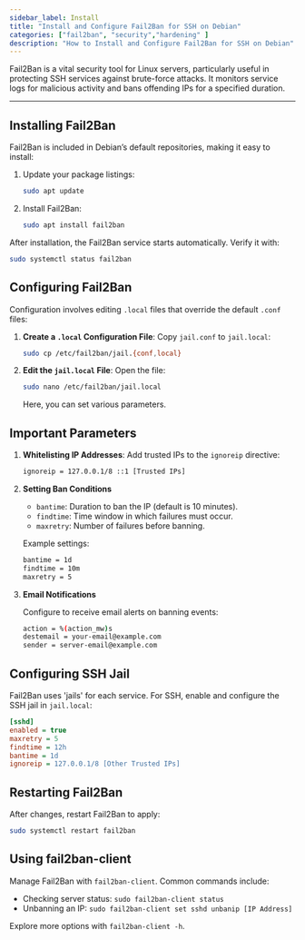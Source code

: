 ```yaml
---
sidebar_label: Install
title: "Install and Configure Fail2Ban for SSH on Debian"
categories: ["fail2ban", "security","hardening" ]
description: "How to Install and Configure Fail2Ban for SSH on Debian"
---
```


Fail2Ban is a vital security tool for Linux servers, particularly useful in protecting SSH services against brute-force attacks. It monitors service logs for malicious activity and bans offending IPs for a specified duration.

---

## Installing Fail2Ban

Fail2Ban is included in Debian’s default repositories, making it easy to install:

1. Update your package listings:
   ```bash
   sudo apt update
   ```

2. Install Fail2Ban:
   ```bash
   sudo apt install fail2ban
   ```

After installation, the Fail2Ban service starts automatically. Verify it with:

```bash
sudo systemctl status fail2ban
```

## Configuring Fail2Ban

Configuration involves editing `.local` files that override the default `.conf` files:

1. **Create a `.local` Configuration File**:
   Copy `jail.conf` to `jail.local`:
   ```bash
   sudo cp /etc/fail2ban/jail.{conf,local}
   ```

2. **Edit the `jail.local` File**:
   Open the file:
   ```bash
   sudo nano /etc/fail2ban/jail.local
   ```
   Here, you can set various parameters.

## Important Parameters

1. **Whitelisting IP Addresses**:
   Add trusted IPs to the `ignoreip` directive:
   ```bash
   ignoreip = 127.0.0.1/8 ::1 [Trusted IPs]
   ```

2. **Setting Ban Conditions**
   - `bantime`: Duration to ban the IP (default is 10 minutes).
   - `findtime`: Time window in which failures must occur.
   - `maxretry`: Number of failures before banning.

   Example settings:
   ```bash
   bantime = 1d
   findtime = 10m
   maxretry = 5
   ```

3. **Email Notifications**
   
   Configure to receive email alerts on banning events:

   ```bash
   action = %(action_mw)s
   destemail = your-email@example.com
   sender = server-email@example.com
   ```

## Configuring SSH Jail

Fail2Ban uses 'jails' for each service. For SSH, enable and configure the SSH jail in `jail.local`:

```ini
[sshd]
enabled = true
maxretry = 5
findtime = 12h
bantime = 1d
ignoreip = 127.0.0.1/8 [Other Trusted IPs]
```

## Restarting Fail2Ban

After changes, restart Fail2Ban to apply:

```bash
sudo systemctl restart fail2ban
```

## Using fail2ban-client

Manage Fail2Ban with `fail2ban-client`. Common commands include:

- Checking server status: `sudo fail2ban-client status`
- Unbanning an IP: `sudo fail2ban-client set sshd unbanip [IP Address]`

Explore more options with `fail2ban-client -h`.
